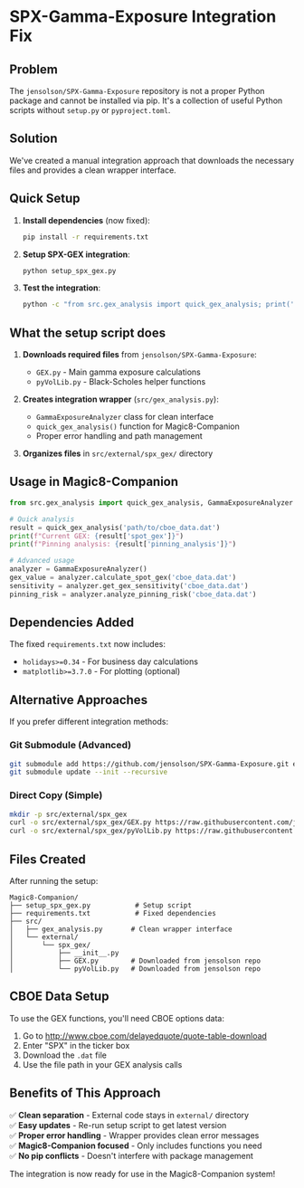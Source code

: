 # SPX-Gamma-Exposure Integration Fix

## Problem
The `jensolson/SPX-Gamma-Exposure` repository is not a proper Python package and cannot be installed via pip. It's a collection of useful Python scripts without `setup.py` or `pyproject.toml`.

## Solution
We've created a manual integration approach that downloads the necessary files and provides a clean wrapper interface.

## Quick Setup

1. **Install dependencies** (now fixed):
   ```bash
   pip install -r requirements.txt
   ```

2. **Setup SPX-GEX integration**:
   ```bash
   python setup_spx_gex.py
   ```

3. **Test the integration**:
   ```bash
   python -c "from src.gex_analysis import quick_gex_analysis; print('GEX integration ready!')"
   ```

## What the setup script does

1. **Downloads required files** from `jensolson/SPX-Gamma-Exposure`:
   - `GEX.py` - Main gamma exposure calculations
   - `pyVolLib.py` - Black-Scholes helper functions

2. **Creates integration wrapper** (`src/gex_analysis.py`):
   - `GammaExposureAnalyzer` class for clean interface
   - `quick_gex_analysis()` function for Magic8-Companion
   - Proper error handling and path management

3. **Organizes files** in `src/external/spx_gex/` directory

## Usage in Magic8-Companion

```python
from src.gex_analysis import quick_gex_analysis, GammaExposureAnalyzer

# Quick analysis
result = quick_gex_analysis('path/to/cboe_data.dat')
print(f"Current GEX: {result['spot_gex']}")
print(f"Pinning analysis: {result['pinning_analysis']}")

# Advanced usage
analyzer = GammaExposureAnalyzer()
gex_value = analyzer.calculate_spot_gex('cboe_data.dat')
sensitivity = analyzer.get_gex_sensitivity('cboe_data.dat')
pinning_risk = analyzer.analyze_pinning_risk('cboe_data.dat')
```

## Dependencies Added

The fixed `requirements.txt` now includes:
- `holidays>=0.34` - For business day calculations
- `matplotlib>=3.7.0` - For plotting (optional)

## Alternative Approaches

If you prefer different integration methods:

### Git Submodule (Advanced)
```bash
git submodule add https://github.com/jensolson/SPX-Gamma-Exposure.git external/spx-gamma-exposure
git submodule update --init --recursive
```

### Direct Copy (Simple)
```bash
mkdir -p src/external/spx_gex
curl -o src/external/spx_gex/GEX.py https://raw.githubusercontent.com/jensolson/SPX-Gamma-Exposure/master/GEX.py
curl -o src/external/spx_gex/pyVolLib.py https://raw.githubusercontent.com/jensolson/SPX-Gamma-Exposure/master/pyVolLib.py
```

## Files Created

After running the setup:
```
Magic8-Companion/
├── setup_spx_gex.py           # Setup script
├── requirements.txt           # Fixed dependencies
├── src/
│   ├── gex_analysis.py       # Clean wrapper interface  
│   └── external/
│       └── spx_gex/
│           ├── __init__.py
│           ├── GEX.py        # Downloaded from jensolson repo
│           └── pyVolLib.py   # Downloaded from jensolson repo
```

## CBOE Data Setup

To use the GEX functions, you'll need CBOE options data:

1. Go to http://www.cboe.com/delayedquote/quote-table-download
2. Enter "SPX" in the ticker box
3. Download the `.dat` file
4. Use the file path in your GEX analysis calls

## Benefits of This Approach

✅ **Clean separation** - External code stays in `external/` directory  
✅ **Easy updates** - Re-run setup script to get latest version  
✅ **Proper error handling** - Wrapper provides clean error messages  
✅ **Magic8-Companion focused** - Only includes functions you need  
✅ **No pip conflicts** - Doesn't interfere with package management  

The integration is now ready for use in the Magic8-Companion system!
